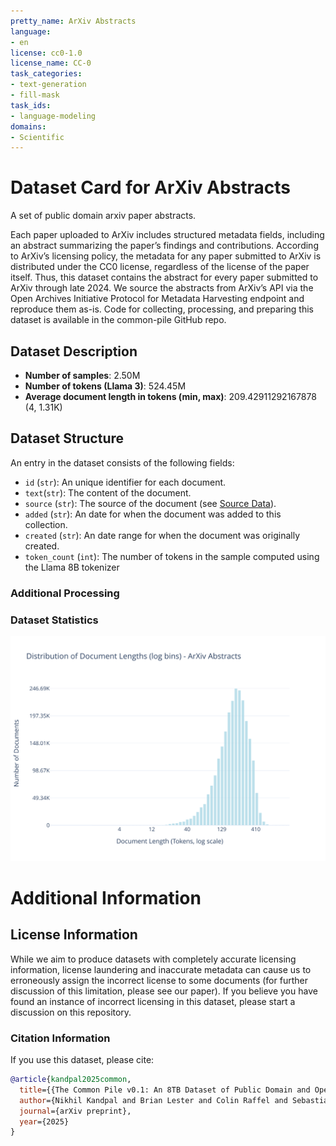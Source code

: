 ```yaml
---
pretty_name: ArXiv Abstracts
language:
- en
license: cc0-1.0
license_name: CC-0
task_categories:
- text-generation
- fill-mask
task_ids:
- language-modeling
domains:
- Scientific
---
```


# Dataset Card for ArXiv Abstracts

<!-- START-SHORT DESCRIPTION -->
A set of public domain arxiv paper abstracts.
<!-- END-SHORT DESCRIPTION -->

Each paper uploaded to ArXiv includes structured metadata fields, including an abstract summarizing the paper’s findings and contributions. According to ArXiv’s licensing policy, the metadata for any paper submitted to ArXiv is distributed under the CC0 license, regardless of the license of the paper itself. Thus, this dataset contains the abstract for every paper submitted to ArXiv through late 2024. We source the abstracts from ArXiv’s API via the Open Archives Initiative Protocol for Metadata Harvesting endpoint and reproduce them as-is. Code for collecting, processing, and preparing this dataset is available in the common-pile GitHub repo.




## Dataset Description

<!-- START-DESC-STATS -->
- **Number of samples**: 2.50M
- **Number of tokens (Llama 3)**: 524.45M
- **Average document length in tokens (min, max)**: 209.42911292167878 (4, 1.31K)
<!-- END-DESC-STATS -->


## Dataset Structure
An entry in the dataset consists of the following fields:

- `id` (`str`): An unique identifier for each document.
- `text`(`str`): The content of the document.
- `source` (`str`): The source of the document (see [Source Data](#source-data)).
- `added` (`str`): An date for when the document was added to this collection.
- `created` (`str`): An date range for when the document was originally created.
- `token_count` (`int`): The number of tokens in the sample computed using the Llama 8B tokenizer


### Additional Processing


### Dataset Statistics

<!-- START-DATASET PLOTS -->
<p align="center">
<img src="./images/dist_document_length.svg" width="600" style="margin-right: 10px;" />
</p>
<!-- END-DATASET PLOTS -->


# Additional Information

## License Information
While we aim to produce datasets with completely accurate licensing information, license laundering and inaccurate metadata can cause us to erroneously assign the incorrect license to some documents (for further discussion of this limitation, please see our paper). If you believe you have found an instance of incorrect licensing in this dataset, please start a discussion on this repository.

### Citation Information

If you use this dataset, please cite:
```bibtex
@article{kandpal2025common,
  title={{The Common Pile v0.1: An 8TB Dataset of Public Domain and Openly Licensed Text}},
  author={Nikhil Kandpal and Brian Lester and Colin Raffel and Sebastian Majstorovic and Stella Biderman and Baber Abbasi and Luca Soldaini and Enrico Shippole and A. Feder Cooper and Aviya Skowron and Shayne Longpre and Lintang Sutawika and Alon Albalak and Zhenlin Xu and Guilherme Penedo and Loubna Ben  and Elie Bakouch and John David  and Honglu Fan and Dashiell Stander and Guangyu Song and Aaron Gokaslan and John Kirchenbauer and Tom Goldstein and Brian R and Bhavya Kailkhura and Tyler Murray},
  journal={arXiv preprint},
  year={2025}
}
```
